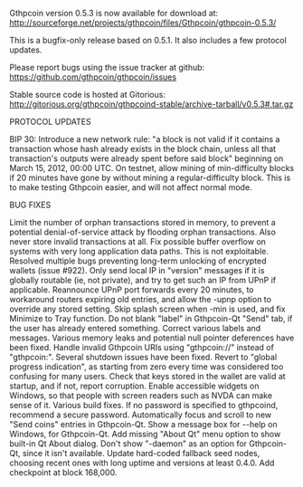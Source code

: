 Gthpcoin version 0.5.3 is now available for download at:
http://sourceforge.net/projects/gthpcoin/files/Gthpcoin/gthpcoin-0.5.3/

This is a bugfix-only release based on 0.5.1.
It also includes a few protocol updates.

Please report bugs using the issue tracker at github:
https://github.com/gthpcoin/gthpcoin/issues

Stable source code is hosted at Gitorious:
http://gitorious.org/gthpcoin/gthpcoind-stable/archive-tarball/v0.5.3#.tar.gz

PROTOCOL UPDATES

BIP 30: Introduce a new network rule: "a block is not valid if it contains a transaction whose hash already exists in the block chain, unless all that transaction's outputs were already spent before said block" beginning on March 15, 2012, 00:00 UTC.
On testnet, allow mining of min-difficulty blocks if 20 minutes have gone by without mining a regular-difficulty block. This is to make testing Gthpcoin easier, and will not affect normal mode.

BUG FIXES

Limit the number of orphan transactions stored in memory, to prevent a potential denial-of-service attack by flooding orphan transactions. Also never store invalid transactions at all.
Fix possible buffer overflow on systems with very long application data paths. This is not exploitable.
Resolved multiple bugs preventing long-term unlocking of encrypted wallets
(issue #922).
Only send local IP in "version" messages if it is globally routable (ie, not private), and try to get such an IP from UPnP if applicable.
Reannounce UPnP port forwards every 20 minutes, to workaround routers expiring old entries, and allow the -upnp option to override any stored setting.
Skip splash screen when -min is used, and fix Minimize to Tray function.
Do not blank "label" in Gthpcoin-Qt "Send" tab, if the user has already entered something.
Correct various labels and messages.
Various memory leaks and potential null pointer deferences have been fixed.
Handle invalid Gthpcoin URIs using "gthpcoin://" instead of "gthpcoin:".
Several shutdown issues have been fixed.
Revert to "global progress indication", as starting from zero every time was considered too confusing for many users.
Check that keys stored in the wallet are valid at startup, and if not, report corruption.
Enable accessible widgets on Windows, so that people with screen readers such as NVDA can make sense of it.
Various build fixes.
If no password is specified to gthpcoind, recommend a secure password.
Automatically focus and scroll to new "Send coins" entries in Gthpcoin-Qt.
Show a message box for --help on Windows, for Gthpcoin-Qt.
Add missing "About Qt" menu option to show built-in Qt About dialog.
Don't show "-daemon" as an option for Gthpcoin-Qt, since it isn't available.
Update hard-coded fallback seed nodes, choosing recent ones with long uptime and versions at least 0.4.0.
Add checkpoint at block 168,000.
